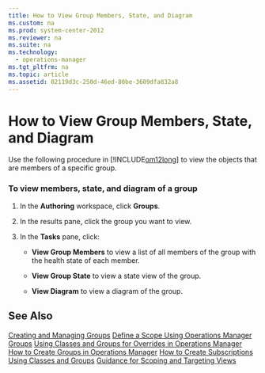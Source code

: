 ```yaml
---
title: How to View Group Members, State, and Diagram
ms.custom: na
ms.prod: system-center-2012
ms.reviewer: na
ms.suite: na
ms.technology: 
  - operations-manager
ms.tgt_pltfrm: na
ms.topic: article
ms.assetid: 02119d3c-250d-46ed-80be-3609dfa832a8
---
```

# How to View Group Members, State, and Diagram
Use the following procedure in [!INCLUDE[om12long](Token/om12long_md.md)] to view the objects that are members of a specific group.

### To view members, state, and diagram of a group

1.  In the **Authoring** workspace, click **Groups**.

2.  In the results pane, click the group you want to view.

3.  In the **Tasks** pane, click:

    -   **View Group Members** to view a list of all members of the group with the health state of each member.

    -   **View Group State** to view a state view of the group.

    -   **View Diagram** to view a diagram of the group.

## See Also
[Creating and Managing Groups](Creating-and-Managing-Groups.md)
[Define a Scope Using Operations Manager Groups](Define-a-Scope-Using-Operations-Manager-Groups.md)
[Using Classes and Groups for Overrides in Operations Manager](Using-Classes-and-Groups-for-Overrides-in-Operations-Manager.md)
[How to Create Groups in Operations Manager](How-to-Create-Groups-in-Operations-Manager.md)
[How to Create Subscriptions Using Classes and Groups](How-to-Create-Subscriptions-Using-Classes-and-Groups.md)
[Guidance for Scoping and Targeting Views](Guidance-for-Scoping-and-Targeting-Views.md)


